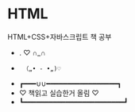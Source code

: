 # HTML
HTML+CSS+자바스크립트 책 공부

-    .  ♡ ∩_∩
-      （„• ֊ •„)♡
- ┏━━━∪∪━━━━━━━━━━━━━━━━━┓
- ♡ 책읽고 실습한거 올림 ♡
- ┗━━━━━━━━━━━━━━━━━━━━━━━━┛
